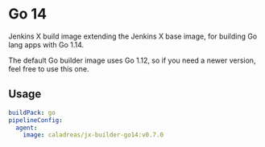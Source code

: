 # Go 14

Jenkins X build image extending the Jenkins X base image, for building Go lang apps with Go 1.14.

The default Go builder image uses Go 1.12, so if you need a newer version, feel free to use this one.

## Usage

```yaml
buildPack: go
pipelineConfig:
  agent:
    image: caladreas/jx-builder-go14:v0.7.0 
```